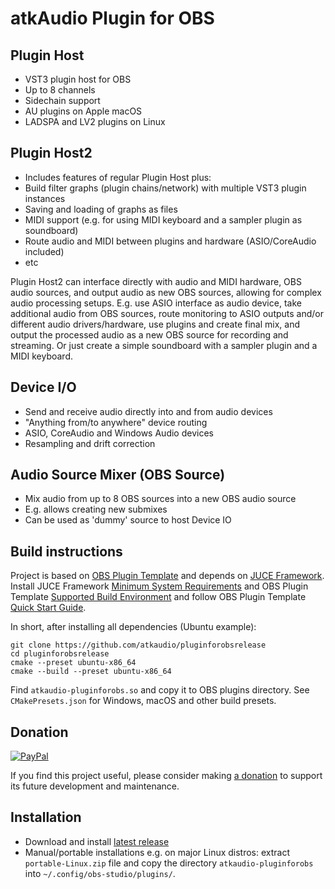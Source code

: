 # atkAudio Plugin for OBS

## Plugin Host

- VST3 plugin host for OBS
- Up to 8 channels
- Sidechain support
- AU plugins on Apple macOS
- LADSPA and LV2 plugins on Linux

## Plugin Host2

- Includes features of regular Plugin Host plus:
- Build filter graphs (plugin chains/network) with multiple VST3 plugin instances
- Saving and loading of graphs as files
- MIDI support (e.g. for using MIDI keyboard and a sampler plugin as soundboard)
- Route audio and MIDI between plugins and hardware (ASIO/CoreAudio included)
- etc

Plugin Host2 can interface directly with audio and MIDI hardware, OBS audio sources, and output audio as new OBS sources, allowing for complex audio processing setups. E.g. use ASIO interface as audio device, take additional audio from OBS sources, route monitoring to ASIO outputs and/or different audio drivers/hardware, use plugins and create final mix, and output the processed audio as a new OBS source for recording and streaming. Or just create a simple soundboard with a sampler plugin and a MIDI keyboard.

## Device I/O

- Send and receive audio directly into and from audio devices
- "Anything from/to anywhere" device routing
- ASIO, CoreAudio and Windows Audio devices
- Resampling and drift correction

## Audio Source Mixer (OBS Source)

- Mix audio from up to 8 OBS sources into a new OBS audio source
- E.g. allows creating new submixes
- Can be used as 'dummy' source to host Device IO

## Build instructions

Project is based on [OBS Plugin Template](https://github.com/obsproject/obs-plugintemplate) and depends on [JUCE Framework](https://github.com/juce-framework/JUCE). Install JUCE Framework [Minimum System Requirements](https://github.com/juce-framework/JUCE#minimum-system-requirements) and OBS Plugin Template [Supported Build Environment](https://github.com/obsproject/obs-plugintemplate#supported-build-environments) and follow OBS Plugin Template [Quick Start Guide](https://github.com/obsproject/obs-plugintemplate/wiki/Quick-Start-Guide).

In short, after installing all dependencies (Ubuntu example):

```console
git clone https://github.com/atkaudio/pluginforobsrelease
cd pluginforobsrelease
cmake --preset ubuntu-x86_64
cmake --build --preset ubuntu-x86_64 
```

Find `atkaudio-pluginforobs.so` and copy it to OBS plugins directory.
See `CMakePresets.json` for Windows, macOS and other build presets.

## Donation

[![PayPal](https://www.paypalobjects.com/en_US/i/btn/btn_donateCC_LG.gif)](https://www.paypal.com/donate/?hosted_button_id=ERBKC76F55HZW)

If you find this project useful, please consider making [a donation](https://www.paypal.com/donate/?hosted_button_id=ERBKC76F55HZW) to support its future development and maintenance.

## Installation

- Download and install [latest release](https://github.com/atkAudio/PluginForObsRelease/releases/latest)
- Manual/portable installations e.g. on major Linux distros: extract `portable-Linux.zip` file and copy the directory `atkaudio-pluginforobs` into `~/.config/obs-studio/plugins/`.
